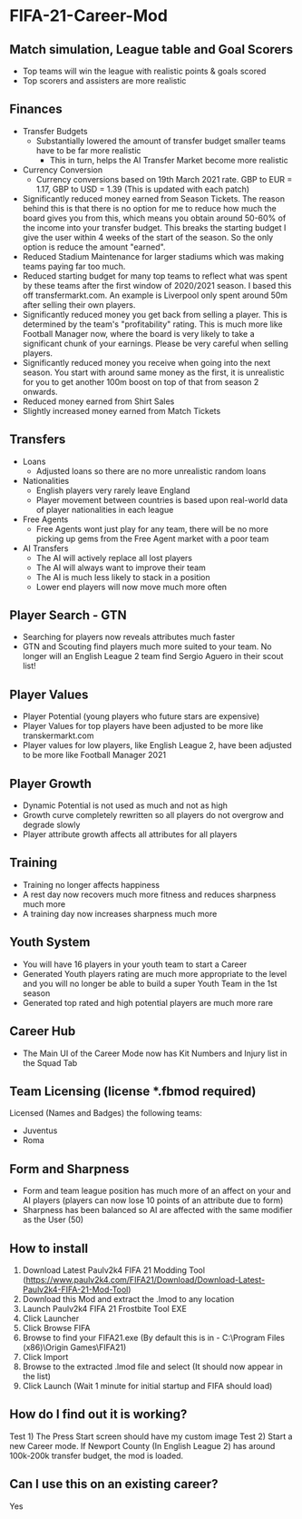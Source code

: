 # FIFA-21-Career-Mod

## Match simulation, League table and Goal Scorers
- Top teams will win the league with realistic points & goals scored
- Top scorers and assisters are more realistic

## Finances
- Transfer Budgets
	- Substantially lowered the amount of transfer budget smaller teams have to be far more realistic
		- This in turn, helps the AI Transfer Market become more realistic
- Currency Conversion
	- Currency conversions based on 19th March 2021 rate. GBP to EUR = 1.17, GBP to USD = 1.39 (This is updated with each patch)
- Significantly reduced money earned from Season Tickets. The reason behind this is that there is no option for me to reduce how much the board gives you from this, which means you obtain around 50-60% of the income into your transfer budget. This breaks the starting budget I give the user within 4 weeks of the start of the season. So the only option is reduce the amount "earned".
- Reduced Stadium Maintenance for larger stadiums which was making teams paying far too much.
- Reduced starting budget for many top teams to reflect what was spent by these teams after the first window of 2020/2021 season. I based this off transfermarkt.com. An example is Liverpool only spent around 50m after selling their own players. 
- Significantly reduced money you get back from selling a player. This is determined by the team's "profitability" rating. This is much more like Football Manager now, where the board is very likely to take a significant chunk of your earnings. Please be very careful when selling players.
- Significantly reduced money you receive when going into the next season. You start with around same money as the first, it is unrealistic for you to get another 100m boost on top of that from season 2 onwards.
- Reduced money earned from Shirt Sales
- Slightly increased money earned from Match Tickets

## Transfers
- Loans 
	- Adjusted loans so there are no more unrealistic random loans
- Nationalities
	- English players very rarely leave England
	- Player movement between countries is based upon real-world data of player nationalities in each league
- Free Agents
	- Free Agents wont just play for any team, there will be no more picking up gems from the Free Agent market with a poor team
- AI Transfers
	- The AI will actively replace all lost players
	- The AI will always want to improve their team
	- The AI is much less likely to stack in a position
	- Lower end players will now move much more often

## Player Search - GTN
- Searching for players now reveals attributes much faster
- GTN and Scouting find players much more suited to your team. No longer will an English League 2 team find Sergio Aguero in their scout list!

## Player Values
- Player Potential (young players who future stars are expensive)
- Player Values for top players have been adjusted to be more like transkermarkt.com
- Player values for low players, like English League 2, have been adjusted to be more like Football Manager 2021

## Player Growth
- Dynamic Potential is not used as much and not as high
- Growth curve completely rewritten so all players do not overgrow and degrade slowly
- Player attribute growth affects all attributes for all players

## Training
- Training no longer affects happiness
- A rest day now recovers much more fitness and reduces sharpness much more
- A training day now increases sharpness much more

## Youth System
- You will have 16 players in your youth team to start a Career
- Generated Youth players rating are much more appropriate to the level and you will no longer be able to build a super Youth Team in the 1st season
- Generated top rated and high potential players are much more rare

## Career Hub
- The Main UI of the Career Mode now has Kit Numbers and Injury list in the Squad Tab

## Team Licensing (license *.fbmod required)
Licensed (Names and Badges) the following teams:
- Juventus
- Roma

## Form and Sharpness
- Form and team league position has much more of an affect on your and AI players (players can now lose 10 points of an attribute due to form)
- Sharpness has been balanced so AI are affected with the same modifier as the User (50) 

## How to install
1) Download Latest Paulv2k4 FIFA 21 Modding Tool (https://www.paulv2k4.com/FIFA21/Download/Download-Latest-Paulv2k4-FIFA-21-Mod-Tool)
2) Download this Mod and extract the .lmod to any location
3) Launch Paulv2k4 FIFA 21 Frostbite Tool EXE
4) Click Launcher
5) Click Browse FIFA
6) Browse to find your FIFA21.exe (By default this is in - C:\Program Files (x86)\Origin Games\FIFA21)
7) Click Import
8) Browse to the extracted .lmod file and select (It should now appear in the list)
9) Click Launch (Wait 1 minute for initial startup and FIFA should load)

## How do I find out it is working?
Test 1) The Press Start screen should have my custom image
Test 2) Start a new Career mode. If Newport County (In English League 2) has around 100k-200k transfer budget, the mod is loaded.

## Can I use this on an existing career?
Yes






